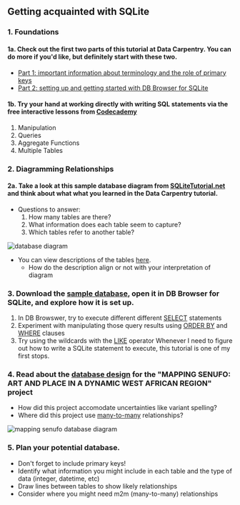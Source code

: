 ## Getting acquainted with SQLite

### 1. Foundations 

#### 1a. Check out the first two parts of this tutorial at Data Carpentry. You can do more if you'd like, but definitely start with these two.
   - [Part 1: important information about terminology and the role of primary keys](https://datacarpentry.org/sql-socialsci/01-relational-database/index.html)
   - [Part 2: setting up and getting started with DB Browser for SQLite](https://datacarpentry.org/sql-socialsci/02-db-browser/index.html)

#### 1b. Try your hand at working directly with writing SQL statements via the free interactive lessons from [Codecademy](https://www.codecademy.com/learn/learn-sql)
   1. Manipulation
   1. Queries
   1. Aggregate Functions
   1. Multiple Tables

### 2. Diagramming Relationships

#### 2a. Take a look at this sample database diagram from [SQLiteTutorial.net](https://www.sqlitetutorial.net/sqlite-sample-database/) and think about what what you learned in the Data Carpentry tutorial.  
- Questions to answer:
  1. How many tables are there?  
  1. What information does each table seem to capture?  
  1.  Which tables refer to another table?  
     
![database diagram](https://cdn.sqlitetutorial.net/wp-content/uploads/2015/11/sqlite-sample-database-color.jpg)  

- You can view descriptions of the tables [here](https://www.sqlitetutorial.net/sqlite-sample-database/). 
   - How do the description align or not with your interpretation of diagram

### 3. Download the [sample database](https://www.sqlitetutorial.net/sqlite-sample-database/), open it in DB Browser for SQLite, and explore how it is set up.  
1. In DB Browswer, try to execute different different [SELECT](https://www.sqlitetutorial.net/sqlite-select/) statements  
1. Experiment with manipulating those query results using [ORDER BY](https://www.sqlitetutorial.net/sqlite-order-by/) and [WHERE](https://www.sqlitetutorial.net/sqlite-where/) clauses  
1. Try using the wildcards with the [LIKE](https://www.sqlitetutorial.net/sqlite-like/) operator
Whenever I need to figure out how to write a SQLite statement to execute, this tutorial is one of my first stops.

### 4. Read about the [database design](http://www.mappingsenufo.org/database-design) for the "MAPPING SENUFO: ART AND PLACE IN A DYNAMIC WEST AFRICAN REGION" project  
   - How did this project accomodate uncertainties like variant spelling?
   - Where did this project use [many-to-many](https://en.wikipedia.org/wiki/Many-to-many_(data_model)) relationships?  
  
![mapping senufo database diagram](http://www.mappingsenufo.org/wp-content/uploads/2016/12/Figure3_Senufo_diagram-2.jpg)  

### 5. Plan your potential database.  
   - Don't forget to include primary keys!  
   - Identify what information you might include in each table and the type of data (integer, datetime, etc)  
   - Draw lines between tables to show likely relationships  
   - Consider where you might need m2m (many-to-many) relationships
  
